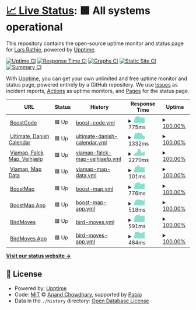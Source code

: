 # [📈 Live Status](https://uptime.boostcode.net): <!--live status--> **🟩 All systems operational**

This repository contains the open-source uptime monitor and status page for [Lars Rathje](boostcode.net), powered by [Upptime](https://github.com/upptime/upptime).

[![Uptime CI](https://github.com/LRathje/Uptime/workflows/Uptime%20CI/badge.svg)](https://github.com/LRathje/Uptime/actions?query=workflow%3A%22Uptime+CI%22)
[![Response Time CI](https://github.com/LRathje/Uptime/workflows/Response%20Time%20CI/badge.svg)](https://github.com/LRathje/Uptime/actions?query=workflow%3A%22Response+Time+CI%22)
[![Graphs CI](https://github.com/LRathje/Uptime/workflows/Graphs%20CI/badge.svg)](https://github.com/LRathje/Uptime/actions?query=workflow%3A%22Graphs+CI%22)
[![Static Site CI](https://github.com/LRathje/Uptime/workflows/Static%20Site%20CI/badge.svg)](https://github.com/LRathje/Uptime/actions?query=workflow%3A%22Static+Site+CI%22)
[![Summary CI](https://github.com/LRathje/Uptime/workflows/Summary%20CI/badge.svg)](https://github.com/LRathje/Uptime/actions?query=workflow%3A%22Summary+CI%22)

With [Upptime](https://upptime.js.org), you can get your own unlimited and free uptime monitor and status page, powered entirely by a GitHub repository. We use [Issues](https://github.com/LRathje/Uptime/issues) as incident reports, [Actions](https://github.com/LRathje/Uptime/actions) as uptime monitors, and [Pages](https://uptime.boostcode.net) for the status page.

<!--start: status pages-->
<!-- This summary is generated by Upptime (https://github.com/upptime/upptime) -->
<!-- Do not edit this manually, your changes will be overwritten -->
<!-- prettier-ignore -->
| URL | Status | History | Response Time | Uptime |
| --- | ------ | ------- | ------------- | ------ |
| <img alt="" src="https://icons.duckduckgo.com/ip3/boostcode.net.ico" height="13"> [BoostCode](https://boostcode.net) | 🟩 Up | [boost-code.yml](https://github.com/LRathje/Uptime/commits/HEAD/history/boost-code.yml) | <details><summary><img alt="Response time graph" src="./graphs/boost-code/response-time-week.png" height="20"> 775ms</summary><br><a href="https://https://uptime.boostcode.net/history/boost-code"><img alt="Response time 956" src="https://img.shields.io/endpoint?url=https%3A%2F%2Fraw.githubusercontent.com%2FLRathje%2FUptime%2FHEAD%2Fapi%2Fboost-code%2Fresponse-time.json"></a><br><a href="https://https://uptime.boostcode.net/history/boost-code"><img alt="24-hour response time 780" src="https://img.shields.io/endpoint?url=https%3A%2F%2Fraw.githubusercontent.com%2FLRathje%2FUptime%2FHEAD%2Fapi%2Fboost-code%2Fresponse-time-day.json"></a><br><a href="https://https://uptime.boostcode.net/history/boost-code"><img alt="7-day response time 775" src="https://img.shields.io/endpoint?url=https%3A%2F%2Fraw.githubusercontent.com%2FLRathje%2FUptime%2FHEAD%2Fapi%2Fboost-code%2Fresponse-time-week.json"></a><br><a href="https://https://uptime.boostcode.net/history/boost-code"><img alt="30-day response time 901" src="https://img.shields.io/endpoint?url=https%3A%2F%2Fraw.githubusercontent.com%2FLRathje%2FUptime%2FHEAD%2Fapi%2Fboost-code%2Fresponse-time-month.json"></a><br><a href="https://https://uptime.boostcode.net/history/boost-code"><img alt="1-year response time 956" src="https://img.shields.io/endpoint?url=https%3A%2F%2Fraw.githubusercontent.com%2FLRathje%2FUptime%2FHEAD%2Fapi%2Fboost-code%2Fresponse-time-year.json"></a></details> | <details><summary><a href="https://https://uptime.boostcode.net/history/boost-code">100.00%</a></summary><a href="https://https://uptime.boostcode.net/history/boost-code"><img alt="All-time uptime 99.98%" src="https://img.shields.io/endpoint?url=https%3A%2F%2Fraw.githubusercontent.com%2FLRathje%2FUptime%2FHEAD%2Fapi%2Fboost-code%2Fuptime.json"></a><br><a href="https://https://uptime.boostcode.net/history/boost-code"><img alt="24-hour uptime 100.00%" src="https://img.shields.io/endpoint?url=https%3A%2F%2Fraw.githubusercontent.com%2FLRathje%2FUptime%2FHEAD%2Fapi%2Fboost-code%2Fuptime-day.json"></a><br><a href="https://https://uptime.boostcode.net/history/boost-code"><img alt="7-day uptime 100.00%" src="https://img.shields.io/endpoint?url=https%3A%2F%2Fraw.githubusercontent.com%2FLRathje%2FUptime%2FHEAD%2Fapi%2Fboost-code%2Fuptime-week.json"></a><br><a href="https://https://uptime.boostcode.net/history/boost-code"><img alt="30-day uptime 100.00%" src="https://img.shields.io/endpoint?url=https%3A%2F%2Fraw.githubusercontent.com%2FLRathje%2FUptime%2FHEAD%2Fapi%2Fboost-code%2Fuptime-month.json"></a><br><a href="https://https://uptime.boostcode.net/history/boost-code"><img alt="1-year uptime 99.98%" src="https://img.shields.io/endpoint?url=https%3A%2F%2Fraw.githubusercontent.com%2FLRathje%2FUptime%2FHEAD%2Fapi%2Fboost-code%2Fuptime-year.json"></a></details>
| <img alt="" src="https://icons.duckduckgo.com/ip3/ultimate.dk.ico" height="13"> [Ultimate, Danish Calendar](https://ultimate.dk/events-og-resultater) | 🟩 Up | [ultimate-danish-calendar.yml](https://github.com/LRathje/Uptime/commits/HEAD/history/ultimate-danish-calendar.yml) | <details><summary><img alt="Response time graph" src="./graphs/ultimate-danish-calendar/response-time-week.png" height="20"> 1332ms</summary><br><a href="https://https://uptime.boostcode.net/history/ultimate-danish-calendar"><img alt="Response time 1479" src="https://img.shields.io/endpoint?url=https%3A%2F%2Fraw.githubusercontent.com%2FLRathje%2FUptime%2FHEAD%2Fapi%2Fultimate-danish-calendar%2Fresponse-time.json"></a><br><a href="https://https://uptime.boostcode.net/history/ultimate-danish-calendar"><img alt="24-hour response time 1529" src="https://img.shields.io/endpoint?url=https%3A%2F%2Fraw.githubusercontent.com%2FLRathje%2FUptime%2FHEAD%2Fapi%2Fultimate-danish-calendar%2Fresponse-time-day.json"></a><br><a href="https://https://uptime.boostcode.net/history/ultimate-danish-calendar"><img alt="7-day response time 1332" src="https://img.shields.io/endpoint?url=https%3A%2F%2Fraw.githubusercontent.com%2FLRathje%2FUptime%2FHEAD%2Fapi%2Fultimate-danish-calendar%2Fresponse-time-week.json"></a><br><a href="https://https://uptime.boostcode.net/history/ultimate-danish-calendar"><img alt="30-day response time 1453" src="https://img.shields.io/endpoint?url=https%3A%2F%2Fraw.githubusercontent.com%2FLRathje%2FUptime%2FHEAD%2Fapi%2Fultimate-danish-calendar%2Fresponse-time-month.json"></a><br><a href="https://https://uptime.boostcode.net/history/ultimate-danish-calendar"><img alt="1-year response time 1479" src="https://img.shields.io/endpoint?url=https%3A%2F%2Fraw.githubusercontent.com%2FLRathje%2FUptime%2FHEAD%2Fapi%2Fultimate-danish-calendar%2Fresponse-time-year.json"></a></details> | <details><summary><a href="https://https://uptime.boostcode.net/history/ultimate-danish-calendar">100.00%</a></summary><a href="https://https://uptime.boostcode.net/history/ultimate-danish-calendar"><img alt="All-time uptime 99.92%" src="https://img.shields.io/endpoint?url=https%3A%2F%2Fraw.githubusercontent.com%2FLRathje%2FUptime%2FHEAD%2Fapi%2Fultimate-danish-calendar%2Fuptime.json"></a><br><a href="https://https://uptime.boostcode.net/history/ultimate-danish-calendar"><img alt="24-hour uptime 100.00%" src="https://img.shields.io/endpoint?url=https%3A%2F%2Fraw.githubusercontent.com%2FLRathje%2FUptime%2FHEAD%2Fapi%2Fultimate-danish-calendar%2Fuptime-day.json"></a><br><a href="https://https://uptime.boostcode.net/history/ultimate-danish-calendar"><img alt="7-day uptime 100.00%" src="https://img.shields.io/endpoint?url=https%3A%2F%2Fraw.githubusercontent.com%2FLRathje%2FUptime%2FHEAD%2Fapi%2Fultimate-danish-calendar%2Fuptime-week.json"></a><br><a href="https://https://uptime.boostcode.net/history/ultimate-danish-calendar"><img alt="30-day uptime 99.96%" src="https://img.shields.io/endpoint?url=https%3A%2F%2Fraw.githubusercontent.com%2FLRathje%2FUptime%2FHEAD%2Fapi%2Fultimate-danish-calendar%2Fuptime-month.json"></a><br><a href="https://https://uptime.boostcode.net/history/ultimate-danish-calendar"><img alt="1-year uptime 99.92%" src="https://img.shields.io/endpoint?url=https%3A%2F%2Fraw.githubusercontent.com%2FLRathje%2FUptime%2FHEAD%2Fapi%2Fultimate-danish-calendar%2Fuptime-year.json"></a></details>
| <img alt="" src="https://icons.duckduckgo.com/ip3/app.viamap.net.ico" height="13"> [Viamap, Falck Map, Vejhjælp](https://app.viamap.net/iframe/variant?id=97c82837-9e45-48f9-a910-15c57164db3c) | 🟩 Up | [viamap-falck-map-vejhjaelp.yml](https://github.com/LRathje/Uptime/commits/HEAD/history/viamap-falck-map-vejhjaelp.yml) | <details><summary><img alt="Response time graph" src="./graphs/viamap-falck-map-vejhjaelp/response-time-week.png" height="20"> 2270ms</summary><br><a href="https://https://uptime.boostcode.net/history/viamap-falck-map-vejhjaelp"><img alt="Response time 3238" src="https://img.shields.io/endpoint?url=https%3A%2F%2Fraw.githubusercontent.com%2FLRathje%2FUptime%2FHEAD%2Fapi%2Fviamap-falck-map-vejhjaelp%2Fresponse-time.json"></a><br><a href="https://https://uptime.boostcode.net/history/viamap-falck-map-vejhjaelp"><img alt="24-hour response time 3018" src="https://img.shields.io/endpoint?url=https%3A%2F%2Fraw.githubusercontent.com%2FLRathje%2FUptime%2FHEAD%2Fapi%2Fviamap-falck-map-vejhjaelp%2Fresponse-time-day.json"></a><br><a href="https://https://uptime.boostcode.net/history/viamap-falck-map-vejhjaelp"><img alt="7-day response time 2270" src="https://img.shields.io/endpoint?url=https%3A%2F%2Fraw.githubusercontent.com%2FLRathje%2FUptime%2FHEAD%2Fapi%2Fviamap-falck-map-vejhjaelp%2Fresponse-time-week.json"></a><br><a href="https://https://uptime.boostcode.net/history/viamap-falck-map-vejhjaelp"><img alt="30-day response time 3145" src="https://img.shields.io/endpoint?url=https%3A%2F%2Fraw.githubusercontent.com%2FLRathje%2FUptime%2FHEAD%2Fapi%2Fviamap-falck-map-vejhjaelp%2Fresponse-time-month.json"></a><br><a href="https://https://uptime.boostcode.net/history/viamap-falck-map-vejhjaelp"><img alt="1-year response time 3238" src="https://img.shields.io/endpoint?url=https%3A%2F%2Fraw.githubusercontent.com%2FLRathje%2FUptime%2FHEAD%2Fapi%2Fviamap-falck-map-vejhjaelp%2Fresponse-time-year.json"></a></details> | <details><summary><a href="https://https://uptime.boostcode.net/history/viamap-falck-map-vejhjaelp">100.00%</a></summary><a href="https://https://uptime.boostcode.net/history/viamap-falck-map-vejhjaelp"><img alt="All-time uptime 99.83%" src="https://img.shields.io/endpoint?url=https%3A%2F%2Fraw.githubusercontent.com%2FLRathje%2FUptime%2FHEAD%2Fapi%2Fviamap-falck-map-vejhjaelp%2Fuptime.json"></a><br><a href="https://https://uptime.boostcode.net/history/viamap-falck-map-vejhjaelp"><img alt="24-hour uptime 100.00%" src="https://img.shields.io/endpoint?url=https%3A%2F%2Fraw.githubusercontent.com%2FLRathje%2FUptime%2FHEAD%2Fapi%2Fviamap-falck-map-vejhjaelp%2Fuptime-day.json"></a><br><a href="https://https://uptime.boostcode.net/history/viamap-falck-map-vejhjaelp"><img alt="7-day uptime 100.00%" src="https://img.shields.io/endpoint?url=https%3A%2F%2Fraw.githubusercontent.com%2FLRathje%2FUptime%2FHEAD%2Fapi%2Fviamap-falck-map-vejhjaelp%2Fuptime-week.json"></a><br><a href="https://https://uptime.boostcode.net/history/viamap-falck-map-vejhjaelp"><img alt="30-day uptime 100.00%" src="https://img.shields.io/endpoint?url=https%3A%2F%2Fraw.githubusercontent.com%2FLRathje%2FUptime%2FHEAD%2Fapi%2Fviamap-falck-map-vejhjaelp%2Fuptime-month.json"></a><br><a href="https://https://uptime.boostcode.net/history/viamap-falck-map-vejhjaelp"><img alt="1-year uptime 99.83%" src="https://img.shields.io/endpoint?url=https%3A%2F%2Fraw.githubusercontent.com%2FLRathje%2FUptime%2FHEAD%2Fapi%2Fviamap-falck-map-vejhjaelp%2Fuptime-year.json"></a></details>
| <img alt="" src="https://icons.duckduckgo.com/ip3/app.viamap.net.ico" height="13"> [Viamap, Map Data](https://app.viamap.net/datasaet) | 🟩 Up | [viamap-map-data.yml](https://github.com/LRathje/Uptime/commits/HEAD/history/viamap-map-data.yml) | <details><summary><img alt="Response time graph" src="./graphs/viamap-map-data/response-time-week.png" height="20"> 101ms</summary><br><a href="https://https://uptime.boostcode.net/history/viamap-map-data"><img alt="Response time 419" src="https://img.shields.io/endpoint?url=https%3A%2F%2Fraw.githubusercontent.com%2FLRathje%2FUptime%2FHEAD%2Fapi%2Fviamap-map-data%2Fresponse-time.json"></a><br><a href="https://https://uptime.boostcode.net/history/viamap-map-data"><img alt="24-hour response time 96" src="https://img.shields.io/endpoint?url=https%3A%2F%2Fraw.githubusercontent.com%2FLRathje%2FUptime%2FHEAD%2Fapi%2Fviamap-map-data%2Fresponse-time-day.json"></a><br><a href="https://https://uptime.boostcode.net/history/viamap-map-data"><img alt="7-day response time 101" src="https://img.shields.io/endpoint?url=https%3A%2F%2Fraw.githubusercontent.com%2FLRathje%2FUptime%2FHEAD%2Fapi%2Fviamap-map-data%2Fresponse-time-week.json"></a><br><a href="https://https://uptime.boostcode.net/history/viamap-map-data"><img alt="30-day response time 382" src="https://img.shields.io/endpoint?url=https%3A%2F%2Fraw.githubusercontent.com%2FLRathje%2FUptime%2FHEAD%2Fapi%2Fviamap-map-data%2Fresponse-time-month.json"></a><br><a href="https://https://uptime.boostcode.net/history/viamap-map-data"><img alt="1-year response time 419" src="https://img.shields.io/endpoint?url=https%3A%2F%2Fraw.githubusercontent.com%2FLRathje%2FUptime%2FHEAD%2Fapi%2Fviamap-map-data%2Fresponse-time-year.json"></a></details> | <details><summary><a href="https://https://uptime.boostcode.net/history/viamap-map-data">100.00%</a></summary><a href="https://https://uptime.boostcode.net/history/viamap-map-data"><img alt="All-time uptime 99.83%" src="https://img.shields.io/endpoint?url=https%3A%2F%2Fraw.githubusercontent.com%2FLRathje%2FUptime%2FHEAD%2Fapi%2Fviamap-map-data%2Fuptime.json"></a><br><a href="https://https://uptime.boostcode.net/history/viamap-map-data"><img alt="24-hour uptime 100.00%" src="https://img.shields.io/endpoint?url=https%3A%2F%2Fraw.githubusercontent.com%2FLRathje%2FUptime%2FHEAD%2Fapi%2Fviamap-map-data%2Fuptime-day.json"></a><br><a href="https://https://uptime.boostcode.net/history/viamap-map-data"><img alt="7-day uptime 100.00%" src="https://img.shields.io/endpoint?url=https%3A%2F%2Fraw.githubusercontent.com%2FLRathje%2FUptime%2FHEAD%2Fapi%2Fviamap-map-data%2Fuptime-week.json"></a><br><a href="https://https://uptime.boostcode.net/history/viamap-map-data"><img alt="30-day uptime 100.00%" src="https://img.shields.io/endpoint?url=https%3A%2F%2Fraw.githubusercontent.com%2FLRathje%2FUptime%2FHEAD%2Fapi%2Fviamap-map-data%2Fuptime-month.json"></a><br><a href="https://https://uptime.boostcode.net/history/viamap-map-data"><img alt="1-year uptime 99.83%" src="https://img.shields.io/endpoint?url=https%3A%2F%2Fraw.githubusercontent.com%2FLRathje%2FUptime%2FHEAD%2Fapi%2Fviamap-map-data%2Fuptime-year.json"></a></details>
| <img alt="" src="https://icons.duckduckgo.com/ip3/boostmap.net.ico" height="13"> [BoostMap](https://boostmap.net) | 🟩 Up | [boost-map.yml](https://github.com/LRathje/Uptime/commits/HEAD/history/boost-map.yml) | <details><summary><img alt="Response time graph" src="./graphs/boost-map/response-time-week.png" height="20"> 776ms</summary><br><a href="https://https://uptime.boostcode.net/history/boost-map"><img alt="Response time 977" src="https://img.shields.io/endpoint?url=https%3A%2F%2Fraw.githubusercontent.com%2FLRathje%2FUptime%2FHEAD%2Fapi%2Fboost-map%2Fresponse-time.json"></a><br><a href="https://https://uptime.boostcode.net/history/boost-map"><img alt="24-hour response time 774" src="https://img.shields.io/endpoint?url=https%3A%2F%2Fraw.githubusercontent.com%2FLRathje%2FUptime%2FHEAD%2Fapi%2Fboost-map%2Fresponse-time-day.json"></a><br><a href="https://https://uptime.boostcode.net/history/boost-map"><img alt="7-day response time 776" src="https://img.shields.io/endpoint?url=https%3A%2F%2Fraw.githubusercontent.com%2FLRathje%2FUptime%2FHEAD%2Fapi%2Fboost-map%2Fresponse-time-week.json"></a><br><a href="https://https://uptime.boostcode.net/history/boost-map"><img alt="30-day response time 902" src="https://img.shields.io/endpoint?url=https%3A%2F%2Fraw.githubusercontent.com%2FLRathje%2FUptime%2FHEAD%2Fapi%2Fboost-map%2Fresponse-time-month.json"></a><br><a href="https://https://uptime.boostcode.net/history/boost-map"><img alt="1-year response time 977" src="https://img.shields.io/endpoint?url=https%3A%2F%2Fraw.githubusercontent.com%2FLRathje%2FUptime%2FHEAD%2Fapi%2Fboost-map%2Fresponse-time-year.json"></a></details> | <details><summary><a href="https://https://uptime.boostcode.net/history/boost-map">100.00%</a></summary><a href="https://https://uptime.boostcode.net/history/boost-map"><img alt="All-time uptime 99.98%" src="https://img.shields.io/endpoint?url=https%3A%2F%2Fraw.githubusercontent.com%2FLRathje%2FUptime%2FHEAD%2Fapi%2Fboost-map%2Fuptime.json"></a><br><a href="https://https://uptime.boostcode.net/history/boost-map"><img alt="24-hour uptime 100.00%" src="https://img.shields.io/endpoint?url=https%3A%2F%2Fraw.githubusercontent.com%2FLRathje%2FUptime%2FHEAD%2Fapi%2Fboost-map%2Fuptime-day.json"></a><br><a href="https://https://uptime.boostcode.net/history/boost-map"><img alt="7-day uptime 100.00%" src="https://img.shields.io/endpoint?url=https%3A%2F%2Fraw.githubusercontent.com%2FLRathje%2FUptime%2FHEAD%2Fapi%2Fboost-map%2Fuptime-week.json"></a><br><a href="https://https://uptime.boostcode.net/history/boost-map"><img alt="30-day uptime 100.00%" src="https://img.shields.io/endpoint?url=https%3A%2F%2Fraw.githubusercontent.com%2FLRathje%2FUptime%2FHEAD%2Fapi%2Fboost-map%2Fuptime-month.json"></a><br><a href="https://https://uptime.boostcode.net/history/boost-map"><img alt="1-year uptime 99.98%" src="https://img.shields.io/endpoint?url=https%3A%2F%2Fraw.githubusercontent.com%2FLRathje%2FUptime%2FHEAD%2Fapi%2Fboost-map%2Fuptime-year.json"></a></details>
| <img alt="" src="https://icons.duckduckgo.com/ip3/app.boostmap.net.ico" height="13"> [BoostMap App](https://app.boostmap.net/locations) | 🟩 Up | [boost-map-app.yml](https://github.com/LRathje/Uptime/commits/HEAD/history/boost-map-app.yml) | <details><summary><img alt="Response time graph" src="./graphs/boost-map-app/response-time-week.png" height="20"> 518ms</summary><br><a href="https://https://uptime.boostcode.net/history/boost-map-app"><img alt="Response time 725" src="https://img.shields.io/endpoint?url=https%3A%2F%2Fraw.githubusercontent.com%2FLRathje%2FUptime%2FHEAD%2Fapi%2Fboost-map-app%2Fresponse-time.json"></a><br><a href="https://https://uptime.boostcode.net/history/boost-map-app"><img alt="24-hour response time 427" src="https://img.shields.io/endpoint?url=https%3A%2F%2Fraw.githubusercontent.com%2FLRathje%2FUptime%2FHEAD%2Fapi%2Fboost-map-app%2Fresponse-time-day.json"></a><br><a href="https://https://uptime.boostcode.net/history/boost-map-app"><img alt="7-day response time 518" src="https://img.shields.io/endpoint?url=https%3A%2F%2Fraw.githubusercontent.com%2FLRathje%2FUptime%2FHEAD%2Fapi%2Fboost-map-app%2Fresponse-time-week.json"></a><br><a href="https://https://uptime.boostcode.net/history/boost-map-app"><img alt="30-day response time 580" src="https://img.shields.io/endpoint?url=https%3A%2F%2Fraw.githubusercontent.com%2FLRathje%2FUptime%2FHEAD%2Fapi%2Fboost-map-app%2Fresponse-time-month.json"></a><br><a href="https://https://uptime.boostcode.net/history/boost-map-app"><img alt="1-year response time 725" src="https://img.shields.io/endpoint?url=https%3A%2F%2Fraw.githubusercontent.com%2FLRathje%2FUptime%2FHEAD%2Fapi%2Fboost-map-app%2Fresponse-time-year.json"></a></details> | <details><summary><a href="https://https://uptime.boostcode.net/history/boost-map-app">100.00%</a></summary><a href="https://https://uptime.boostcode.net/history/boost-map-app"><img alt="All-time uptime 100.00%" src="https://img.shields.io/endpoint?url=https%3A%2F%2Fraw.githubusercontent.com%2FLRathje%2FUptime%2FHEAD%2Fapi%2Fboost-map-app%2Fuptime.json"></a><br><a href="https://https://uptime.boostcode.net/history/boost-map-app"><img alt="24-hour uptime 100.00%" src="https://img.shields.io/endpoint?url=https%3A%2F%2Fraw.githubusercontent.com%2FLRathje%2FUptime%2FHEAD%2Fapi%2Fboost-map-app%2Fuptime-day.json"></a><br><a href="https://https://uptime.boostcode.net/history/boost-map-app"><img alt="7-day uptime 100.00%" src="https://img.shields.io/endpoint?url=https%3A%2F%2Fraw.githubusercontent.com%2FLRathje%2FUptime%2FHEAD%2Fapi%2Fboost-map-app%2Fuptime-week.json"></a><br><a href="https://https://uptime.boostcode.net/history/boost-map-app"><img alt="30-day uptime 100.00%" src="https://img.shields.io/endpoint?url=https%3A%2F%2Fraw.githubusercontent.com%2FLRathje%2FUptime%2FHEAD%2Fapi%2Fboost-map-app%2Fuptime-month.json"></a><br><a href="https://https://uptime.boostcode.net/history/boost-map-app"><img alt="1-year uptime 100.00%" src="https://img.shields.io/endpoint?url=https%3A%2F%2Fraw.githubusercontent.com%2FLRathje%2FUptime%2FHEAD%2Fapi%2Fboost-map-app%2Fuptime-year.json"></a></details>
| <img alt="" src="https://icons.duckduckgo.com/ip3/birdmoves.com.ico" height="13"> [BirdMoves](https://birdmoves.com) | 🟩 Up | [bird-moves.yml](https://github.com/LRathje/Uptime/commits/HEAD/history/bird-moves.yml) | <details><summary><img alt="Response time graph" src="./graphs/bird-moves/response-time-week.png" height="20"> 591ms</summary><br><a href="https://https://uptime.boostcode.net/history/bird-moves"><img alt="Response time 750" src="https://img.shields.io/endpoint?url=https%3A%2F%2Fraw.githubusercontent.com%2FLRathje%2FUptime%2FHEAD%2Fapi%2Fbird-moves%2Fresponse-time.json"></a><br><a href="https://https://uptime.boostcode.net/history/bird-moves"><img alt="24-hour response time 538" src="https://img.shields.io/endpoint?url=https%3A%2F%2Fraw.githubusercontent.com%2FLRathje%2FUptime%2FHEAD%2Fapi%2Fbird-moves%2Fresponse-time-day.json"></a><br><a href="https://https://uptime.boostcode.net/history/bird-moves"><img alt="7-day response time 591" src="https://img.shields.io/endpoint?url=https%3A%2F%2Fraw.githubusercontent.com%2FLRathje%2FUptime%2FHEAD%2Fapi%2Fbird-moves%2Fresponse-time-week.json"></a><br><a href="https://https://uptime.boostcode.net/history/bird-moves"><img alt="30-day response time 676" src="https://img.shields.io/endpoint?url=https%3A%2F%2Fraw.githubusercontent.com%2FLRathje%2FUptime%2FHEAD%2Fapi%2Fbird-moves%2Fresponse-time-month.json"></a><br><a href="https://https://uptime.boostcode.net/history/bird-moves"><img alt="1-year response time 750" src="https://img.shields.io/endpoint?url=https%3A%2F%2Fraw.githubusercontent.com%2FLRathje%2FUptime%2FHEAD%2Fapi%2Fbird-moves%2Fresponse-time-year.json"></a></details> | <details><summary><a href="https://https://uptime.boostcode.net/history/bird-moves">100.00%</a></summary><a href="https://https://uptime.boostcode.net/history/bird-moves"><img alt="All-time uptime 99.98%" src="https://img.shields.io/endpoint?url=https%3A%2F%2Fraw.githubusercontent.com%2FLRathje%2FUptime%2FHEAD%2Fapi%2Fbird-moves%2Fuptime.json"></a><br><a href="https://https://uptime.boostcode.net/history/bird-moves"><img alt="24-hour uptime 100.00%" src="https://img.shields.io/endpoint?url=https%3A%2F%2Fraw.githubusercontent.com%2FLRathje%2FUptime%2FHEAD%2Fapi%2Fbird-moves%2Fuptime-day.json"></a><br><a href="https://https://uptime.boostcode.net/history/bird-moves"><img alt="7-day uptime 100.00%" src="https://img.shields.io/endpoint?url=https%3A%2F%2Fraw.githubusercontent.com%2FLRathje%2FUptime%2FHEAD%2Fapi%2Fbird-moves%2Fuptime-week.json"></a><br><a href="https://https://uptime.boostcode.net/history/bird-moves"><img alt="30-day uptime 100.00%" src="https://img.shields.io/endpoint?url=https%3A%2F%2Fraw.githubusercontent.com%2FLRathje%2FUptime%2FHEAD%2Fapi%2Fbird-moves%2Fuptime-month.json"></a><br><a href="https://https://uptime.boostcode.net/history/bird-moves"><img alt="1-year uptime 99.98%" src="https://img.shields.io/endpoint?url=https%3A%2F%2Fraw.githubusercontent.com%2FLRathje%2FUptime%2FHEAD%2Fapi%2Fbird-moves%2Fuptime-year.json"></a></details>
| <img alt="" src="https://icons.duckduckgo.com/ip3/app.birdmoves.com.ico" height="13"> [BirdMoves App](https://app.birdmoves.com) | 🟩 Up | [bird-moves-app.yml](https://github.com/LRathje/Uptime/commits/HEAD/history/bird-moves-app.yml) | <details><summary><img alt="Response time graph" src="./graphs/bird-moves-app/response-time-week.png" height="20"> 484ms</summary><br><a href="https://https://uptime.boostcode.net/history/bird-moves-app"><img alt="Response time 612" src="https://img.shields.io/endpoint?url=https%3A%2F%2Fraw.githubusercontent.com%2FLRathje%2FUptime%2FHEAD%2Fapi%2Fbird-moves-app%2Fresponse-time.json"></a><br><a href="https://https://uptime.boostcode.net/history/bird-moves-app"><img alt="24-hour response time 449" src="https://img.shields.io/endpoint?url=https%3A%2F%2Fraw.githubusercontent.com%2FLRathje%2FUptime%2FHEAD%2Fapi%2Fbird-moves-app%2Fresponse-time-day.json"></a><br><a href="https://https://uptime.boostcode.net/history/bird-moves-app"><img alt="7-day response time 484" src="https://img.shields.io/endpoint?url=https%3A%2F%2Fraw.githubusercontent.com%2FLRathje%2FUptime%2FHEAD%2Fapi%2Fbird-moves-app%2Fresponse-time-week.json"></a><br><a href="https://https://uptime.boostcode.net/history/bird-moves-app"><img alt="30-day response time 550" src="https://img.shields.io/endpoint?url=https%3A%2F%2Fraw.githubusercontent.com%2FLRathje%2FUptime%2FHEAD%2Fapi%2Fbird-moves-app%2Fresponse-time-month.json"></a><br><a href="https://https://uptime.boostcode.net/history/bird-moves-app"><img alt="1-year response time 612" src="https://img.shields.io/endpoint?url=https%3A%2F%2Fraw.githubusercontent.com%2FLRathje%2FUptime%2FHEAD%2Fapi%2Fbird-moves-app%2Fresponse-time-year.json"></a></details> | <details><summary><a href="https://https://uptime.boostcode.net/history/bird-moves-app">100.00%</a></summary><a href="https://https://uptime.boostcode.net/history/bird-moves-app"><img alt="All-time uptime 99.99%" src="https://img.shields.io/endpoint?url=https%3A%2F%2Fraw.githubusercontent.com%2FLRathje%2FUptime%2FHEAD%2Fapi%2Fbird-moves-app%2Fuptime.json"></a><br><a href="https://https://uptime.boostcode.net/history/bird-moves-app"><img alt="24-hour uptime 100.00%" src="https://img.shields.io/endpoint?url=https%3A%2F%2Fraw.githubusercontent.com%2FLRathje%2FUptime%2FHEAD%2Fapi%2Fbird-moves-app%2Fuptime-day.json"></a><br><a href="https://https://uptime.boostcode.net/history/bird-moves-app"><img alt="7-day uptime 100.00%" src="https://img.shields.io/endpoint?url=https%3A%2F%2Fraw.githubusercontent.com%2FLRathje%2FUptime%2FHEAD%2Fapi%2Fbird-moves-app%2Fuptime-week.json"></a><br><a href="https://https://uptime.boostcode.net/history/bird-moves-app"><img alt="30-day uptime 99.96%" src="https://img.shields.io/endpoint?url=https%3A%2F%2Fraw.githubusercontent.com%2FLRathje%2FUptime%2FHEAD%2Fapi%2Fbird-moves-app%2Fuptime-month.json"></a><br><a href="https://https://uptime.boostcode.net/history/bird-moves-app"><img alt="1-year uptime 99.99%" src="https://img.shields.io/endpoint?url=https%3A%2F%2Fraw.githubusercontent.com%2FLRathje%2FUptime%2FHEAD%2Fapi%2Fbird-moves-app%2Fuptime-year.json"></a></details>

<!--end: status pages-->

[**Visit our status website →**](https://uptime.boostcode.net)

## 📄 License

- Powered by: [Upptime](https://github.com/upptime/upptime)
- Code: [MIT](./LICENSE) © [Anand Chowdhary](https://anandchowdhary.com), supported by [Pabio](https://pabio.com)
- Data in the `./history` directory: [Open Database License](https://opendatacommons.org/licenses/odbl/1-0/)
